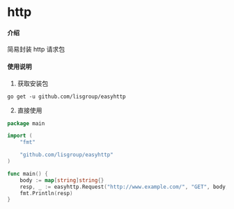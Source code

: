 # http

#### 介绍
简易封装 http 请求包

#### 使用说明

1. 获取安装包

`go get -u github.com/lisgroup/easyhttp`

2.  直接使用
```go
package main

import (
    "fmt"

    "github.com/lisgroup/easyhttp"
)

func main() {
	body := map[string]string{}
    resp, _ := easyhttp.Request("http://www.example.com/", "GET", body, body, 5)
    fmt.Println(resp)
}
```
